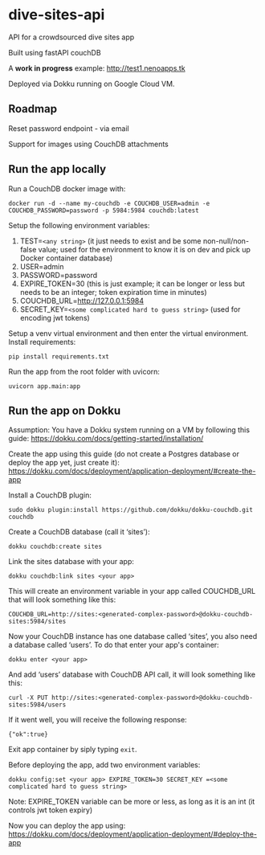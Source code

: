 # dive-sites-api
API for a crowdsourced dive sites app

Built using fastAPI couchDB

A **work in progress** example: http://test1.nenoapps.tk

Deployed via Dokku running on Google Cloud VM.

## Roadmap

Reset password endpoint - via email

Support for images using CouchDB attachments

## Run the app locally
Run a CouchDB docker image with:

```docker run -d --name my-couchdb -e COUCHDB_USER=admin -e COUCHDB_PASSWORD=password -p 5984:5984 couchdb:latest```

Setup the following environment variables:
1.	TEST=```<any string>``` (it just needs to exist and be some non-null/non-false value; used for the environment to know it is on dev and pick up Docker container database)
2.	USER=admin
3.	PASSWORD=password
4.	EXPIRE_TOKEN=30 (this is just example; it can be longer or less but needs to be an integer; token expiration time in minutes)
5.	COUCHDB_URL=http://127.0.0.1:5984
6.	SECRET_KEY=```<some complicated hard to guess string>``` (used for encoding jwt tokens)

Setup a venv virtual environment and then enter the virtual environment.
Install requirements: 

```pip install requirements.txt```

Run the app from the root folder with uvicorn: 

```uvicorn app.main:app```

## Run the app on Dokku

Assumption: You have a Dokku system running on a VM by following this guide: https://dokku.com/docs/getting-started/installation/

Create the app using this guide (do not create a Postgres database or deploy the app yet, just create it): https://dokku.com/docs/deployment/application-deployment/#create-the-app 

Install a CouchDB plugin: 

```sudo dokku plugin:install https://github.com/dokku/dokku-couchdb.git couchdb```

Create a CouchDB database (call it ‘sites’):

```dokku couchdb:create sites```

Link the sites database with your app:

```dokku couchdb:link sites <your app>```

This will create an environment variable in your app called COUCHDB_URL that will look something like this:

```COUCHDB_URL=http://sites:<generated-complex-password>@dokku-couchdb-sites:5984/sites```

Now your CouchDB instance has one database called ‘sites’, you also need a database called ‘users’. To do that enter your app's container:

```dokku enter <your app>```

And add ‘users’ database with CouchDB API call, it will look something like this:

```curl -X PUT http://sites:<generated-complex-password>@dokku-couchdb-sites:5984/users```

If it went well, you will receive the following response:

```{"ok":true}```

Exit app container by siply typing ```exit```.

Before deploying the app, add two environment variables:

```dokku config:set <your app> EXPIRE_TOKEN=30 SECRET_KEY =<some complicated hard to guess string>```

Note: EXPIRE_TOKEN variable can be more or less, as long as it is an int (it controls jwt token expiry)

Now you can deploy the app using: https://dokku.com/docs/deployment/application-deployment/#deploy-the-app 

